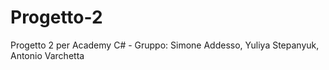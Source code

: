 # Progetto-2
Progetto 2 per Academy C# - Gruppo: Simone Addesso, Yuliya Stepanyuk, Antonio Varchetta
